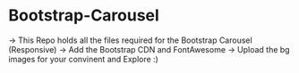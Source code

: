 # Bootstrap-Carousel

-> This Repo holds all the files required for the Bootstrap Carousel (Responsive)
-> Add the Bootstrap CDN and FontAwesome
-> Upload the bg images for your convinent and Explore :)
